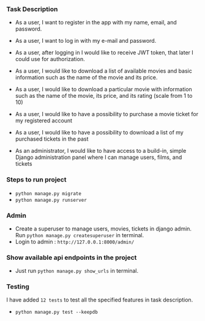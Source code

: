 ### Task Description

* As a user, I want to register in the app with my name, email, and password.

* As a user, I want to log in with my e-mail and password.

* As a user, after logging in I would like to receive JWT token, that later I could use for authorization.

* As a user, I would like to download a list of available movies and basic information such as the name of the movie and its price.

* As a user, I would like to download a particular movie with information such as the name of the movie, its price, and its rating (scale from 1 to 10)

* As a user, I would like to have a possibility to purchase a movie ticket for my registered account

* As a user, I would like to have a possibility to download a list of my purchased tickets in the past

* As an administrator, I would like to have access to a build-in, simple Django administration panel where I can manage users, films, and tickets


### Steps to run project
* `python manage.py migrate`
* `python manage.py runserver`

### Admin
* Create a superuser to manage users, movies, tickets in django admin. Run `python manage.py createsuperuser` in terminal.
* Login to admin :  `http://127.0.0.1:8000/admin/`

### Show available api endpoints in the project
* Just run `python manage.py show_urls` in terminal.
### Testing
I have added `12 tests` to test all the specified features in task description.

* `python manage.py test --keepdb`
